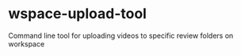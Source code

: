 # wspace-upload-tool
Command line tool for uploading videos to specific review folders on workspace
